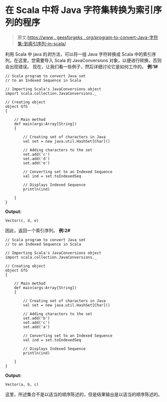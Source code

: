 # 在 Scala 中将 Java 字符集转换为索引序列的程序

> 原文:[https://www . geesforgeks . org/program-to-convert-Java-字符集-到索引序列-in-scala/](https://www.geeksforgeeks.org/program-to-convert-java-set-of-characters-to-an-indexed-sequence-in-scala/)

利用 Scala 中 java 的*到*方法，可以将一组 Java 字符转换成 Scala 中的索引序列。在这里，您需要导入 Scala 的 JavaConversions 对象，以便进行转换，否则会出现错误。
现在，让我们看一些例子，然后详细讨论它是如何工作的。
**例:1#**

```
// Scala program to convert Java set
// to an Indexed Sequence in Scala

// Importing Scala's JavaConversions object
import scala.collection.JavaConversions._

// Creating object
object GfG
{ 

    // Main method
    def main(args:Array[String])
    {

        // Creating set of characters in Java
        val set = new java.util.HashSet[Char]()

        // Adding characters to the set
        set.add('c')
        set.add('d')
        set.add('e')

        // Converting set to an Indexed Sequence
        val ind = set.toIndexedSeq

        // Displays Indexed Sequence
        println(ind)

    }
}
```

**Output:**

```
Vector(c, d, e)

```

因此，返回一个索引序列。
**例:2#**

```
// Scala program to convert Java set
// to an Indexed Sequence in Scala

// Importing Scala's JavaConversions object
import scala.collection.JavaConversions._

// Creating object
object GfG
{ 

    // Main method
    def main(args:Array[String])
    {

        // Creating set of characters in Java
        val set = new java.util.HashSet[Char]()

        // Adding characters to the set
        set.add('b')
        set.add('c')
        set.add('a')

        // Converting set to an Indexed Sequence
        val ind = set.toIndexedSeq

        // Displays Indexed Sequence
        println(ind)

    }
}
```

**Output:**

```
Vector(a, b, c)

```

这里，所述集合不是以适当的顺序陈述的，但是结果输出是以适当的顺序陈述的。